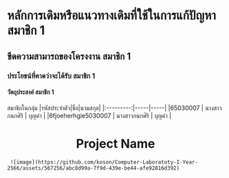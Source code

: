 #	หลักการเดิมหรือแนวทางเดิมที่ใช้ในการแก้ปัญหา	สมาชิก 1
##	ขีดความสามารถของโครงงาน	สมาชิก 1
###	ประโยชน์ที่คาดว่าจะได้รับ	สมาชิก 1
####	วัตถุประสงค์	สมาชิก 1

สมาชิกในกลุ่ม
|รหัสประจำตัว|ชื่อ|นามสกุล|
|:---------:|-----|-----|
|65030007  |  นางสาวกนกศิริ  |  บุญคำ |
|6fjoeherhgie5030007  |  นางสาวกนกศิริ  |  บุญคำ |

<H1 align = center>Project Name </H1>


	 ![image](https://github.com/koson/Computer-Laboratoty-I-Year-2566/assets/567256/abc8d99a-7f9d-439e-be44-afe92816d392)
  
